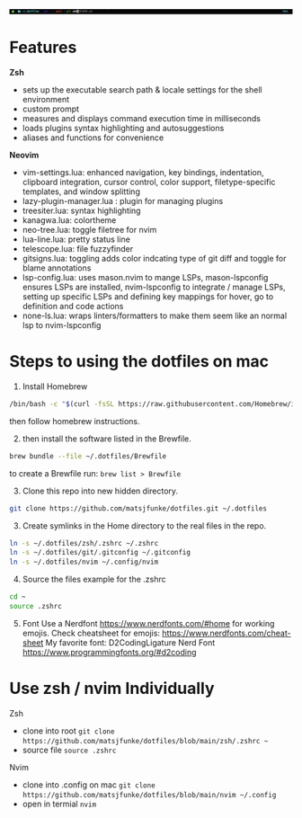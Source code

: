 ![prompt](img/prompt.png)
# Features 
**Zsh**
   - sets up the executable search path & locale settings for the shell environment
   - custom prompt
   - measures and displays command execution time in milliseconds
   - loads plugins syntax highlighting and autosuggestions
   - aliases and functions for convenience

**Neovim**
   - vim-settings.lua: enhanced navigation, key bindings, indentation, clipboard integration, cursor control, color support, filetype-specific templates, and window splitting
   - lazy-plugin-manager.lua : plugin for managing plugins
   - treesiter.lua: syntax highlighting
   - kanagwa.lua: colortheme
   - neo-tree.lua: toggle filetree for nvim
   - lua-line.lua: pretty status line
   - telescope.lua: file fuzzyfinder
   - gitsigns.lua: toggling adds color indcating type of git diff and toggle for blame annotations
   - lsp-config.lua: uses mason.nvim to mange LSPs, mason-lspconfig ensures LSPs are installed, nvim-lspconfig to integrate / manage LSPs, setting up specific LSPs and defining key mappings for hover, go to definition and code actions
   - none-ls.lua: wraps linters/formatters to make them seem like an normal lsp to nvim-lspconfig
     
# Steps to using the dotfiles on mac
1. Install Homebrew
```zsh
/bin/bash -c "$(curl -fsSL https://raw.githubusercontent.com/Homebrew/install/HEAD/install.sh)"
```
then follow homebrew instructions.

2. then install the software listed in the Brewfile.
```zsh
brew bundle --file ~/.dotfiles/Brewfile
```
to create a Brewfile run: `brew list > Brewfile`

3. Clone this repo into new hidden directory.
```zsh
git clone https://github.com/matsjfunke/dotfiles.git ~/.dotfiles
```

3. Create symlinks in the Home directory to the real files in the repo.
```zsh
ln -s ~/.dotfiles/zsh/.zshrc ~/.zshrc
ln -s ~/.dotfiles/git/.gitconfig ~/.gitconfig
ln -s ~/.dotfiles/nvim ~/.config/nvim
```

4. Source the files
example for the .zshrc
```zsh
cd ~
source .zshrc
```

5. Font
Use a Nerdfont https://www.nerdfonts.com/#home for working emojis.
Check cheatsheet for emojis: https://www.nerdfonts.com/cheat-sheet
My favorite font: D2CodingLigature Nerd Font https://www.programmingfonts.org/#d2coding

# Use zsh / nvim Individually
Zsh
- clone into root `git clone https://github.com/matsjfunke/dotfiles/blob/main/zsh/.zshrc ~`
- source file `source .zshrc`
  
Nvim
- clone into .config on mac `git clone https://github.com/matsjfunke/dotfiles/blob/main/nvim ~/.config`
- open in termial `nvim`
